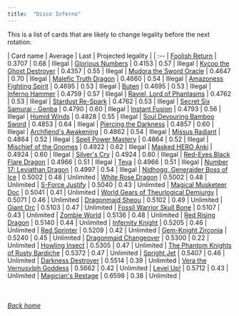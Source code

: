 ```yaml
---
title:  "Disco Inferno"
---
```


This is a list of cards that are likely to change legality before the next rotation.

| Card name | Average | Last | Projected legality |
| :-- |
[Foolish Return](https://db.ygoprodeck.com/card/?search=Foolish%20Return) | 0.3707 | 0.68 | Illegal |
[Glorious Numbers](https://db.ygoprodeck.com/card/?search=Glorious%20Numbers) | 0.4153 | 0.57 | Illegal |
[Kycoo the Ghost Destroyer](https://db.ygoprodeck.com/card/?search=Kycoo%20the%20Ghost%20Destroyer) | 0.4357 | 0.55 | Illegal |
[Mudora the Sword Oracle](https://db.ygoprodeck.com/card/?search=Mudora%20the%20Sword%20Oracle) | 0.4647 | 0.70 | Illegal |
[Malefic Truth Dragon](https://db.ygoprodeck.com/card/?search=Malefic%20Truth%20Dragon) | 0.4660 | 0.54 | Illegal |
[Amazoness Fighting Spirit](https://db.ygoprodeck.com/card/?search=Amazoness%20Fighting%20Spirit) | 0.4695 | 0.53 | Illegal |
[Buten](https://db.ygoprodeck.com/card/?search=Buten) | 0.4695 | 0.53 | Illegal |
[Inferno Hammer](https://db.ygoprodeck.com/card/?search=Inferno%20Hammer) | 0.4759 | 0.57 | Illegal |
[Raviel, Lord of Phantasms](https://db.ygoprodeck.com/card/?search=Raviel,%20Lord%20of%20Phantasms) | 0.4762 | 0.53 | Illegal |
[Stardust Re-Spark](https://db.ygoprodeck.com/card/?search=Stardust%20Re-Spark) | 0.4762 | 0.53 | Illegal |
[Secret Six Samurai - Genba](https://db.ygoprodeck.com/card/?search=Secret%20Six%20Samurai%20-%20Genba) | 0.4790 | 0.60 | Illegal |
[Instant Fusion](https://db.ygoprodeck.com/card/?search=Instant%20Fusion) | 0.4793 | 0.56 | Illegal |
[Humid Winds](https://db.ygoprodeck.com/card/?search=Humid%20Winds) | 0.4828 | 0.55 | Illegal |
[Soul Devouring Bamboo Sword](https://db.ygoprodeck.com/card/?search=Soul%20Devouring%20Bamboo%20Sword) | 0.4853 | 0.64 | Illegal |
[Piercing the Darkness](https://db.ygoprodeck.com/card/?search=Piercing%20the%20Darkness) | 0.4857 | 0.60 | Illegal |
[Archfiend's Awakening](https://db.ygoprodeck.com/card/?search=Archfiend's%20Awakening) | 0.4862 | 0.54 | Illegal |
[Missus Radiant](https://db.ygoprodeck.com/card/?search=Missus%20Radiant) | 0.4864 | 0.52 | Illegal |
[Spell Power Mastery](https://db.ygoprodeck.com/card/?search=Spell%20Power%20Mastery) | 0.4864 | 0.52 | Illegal |
[Mischief of the Gnomes](https://db.ygoprodeck.com/card/?search=Mischief%20of%20the%20Gnomes) | 0.4922 | 0.62 | Illegal |
[Masked HERO Anki](https://db.ygoprodeck.com/card/?search=Masked%20HERO%20Anki) | 0.4924 | 0.60 | Illegal |
[Silver's Cry](https://db.ygoprodeck.com/card/?search=Silver's%20Cry) | 0.4924 | 0.60 | Illegal |
[Red-Eyes Black Flare Dragon](https://db.ygoprodeck.com/card/?search=Red-Eyes%20Black%20Flare%20Dragon) | 0.4966 | 0.51 | Illegal |
[Teva](https://db.ygoprodeck.com/card/?search=Teva) | 0.4966 | 0.51 | Illegal |
[Number 17: Leviathan Dragon](https://db.ygoprodeck.com/card/?search=Number%2017:%20Leviathan%20Dragon) | 0.4997 | 0.54 | Illegal |
[Nidhogg, Generaider Boss of Ice](https://db.ygoprodeck.com/card/?search=Nidhogg,%20Generaider%20Boss%20of%20Ice) | 0.5002 | 0.48 | Unlimited |
[White Rose Dragon](https://db.ygoprodeck.com/card/?search=White%20Rose%20Dragon) | 0.5002 | 0.48 | Unlimited |
[S-Force Justify](https://db.ygoprodeck.com/card/?search=S-Force%20Justify) | 0.5040 | 0.43 | Unlimited |
[Magical Musketeer Doc](https://db.ygoprodeck.com/card/?search=Magical%20Musketeer%20Doc) | 0.5041 | 0.41 | Unlimited |
[World Gears of Theurlogical Demiurgy](https://db.ygoprodeck.com/card/?search=World%20Gears%20of%20Theurlogical%20Demiurgy) | 0.5071 | 0.46 | Unlimited |
[Dragonmaid Sheou](https://db.ygoprodeck.com/card/?search=Dragonmaid%20Sheou) | 0.5102 | 0.49 | Unlimited |
[Giant Orc](https://db.ygoprodeck.com/card/?search=Giant%20Orc) | 0.5103 | 0.47 | Unlimited |
[Fossil Warrior Skull Bone](https://db.ygoprodeck.com/card/?search=Fossil%20Warrior%20Skull%20Bone) | 0.5107 | 0.43 | Unlimited |
[Zombie World](https://db.ygoprodeck.com/card/?search=Zombie%20World) | 0.5136 | 0.48 | Unlimited |
[Red Rising Dragon](https://db.ygoprodeck.com/card/?search=Red%20Rising%20Dragon) | 0.5140 | 0.44 | Unlimited |
[Infernity Knight](https://db.ygoprodeck.com/card/?search=Infernity%20Knight) | 0.5205 | 0.46 | Unlimited |
[Red Sprinter](https://db.ygoprodeck.com/card/?search=Red%20Sprinter) | 0.5209 | 0.42 | Unlimited |
[Gem-Knight Zirconia](https://db.ygoprodeck.com/card/?search=Gem-Knight%20Zirconia) | 0.5240 | 0.45 | Unlimited |
[Dragonmaid Changeover](https://db.ygoprodeck.com/card/?search=Dragonmaid%20Changeover) | 0.5300 | 0.22 | Unlimited |
[Howling Insect](https://db.ygoprodeck.com/card/?search=Howling%20Insect) | 0.5305 | 0.47 | Unlimited |
[The Phantom Knights of Rusty Bardiche](https://db.ygoprodeck.com/card/?search=The%20Phantom%20Knights%20of%20Rusty%20Bardiche) | 0.5372 | 0.47 | Unlimited |
[Spright Jet](https://db.ygoprodeck.com/card/?search=Spright%20Jet) | 0.5407 | 0.46 | Unlimited |
[Darkness Destroyer](https://db.ygoprodeck.com/card/?search=Darkness%20Destroyer) | 0.5514 | 0.39 | Unlimited |
[Vera the Vernusylph Goddess](https://db.ygoprodeck.com/card/?search=Vera%20the%20Vernusylph%20Goddess) | 0.5662 | 0.42 | Unlimited |
[Level Up!](https://db.ygoprodeck.com/card/?search=Level%20Up!) | 0.5712 | 0.43 | Unlimited |
[Magician's Restage](https://db.ygoprodeck.com/card/?search=Magician's%20Restage) | 0.6598 | 0.38 | Unlimited |

<br>

###### [Back home](index)